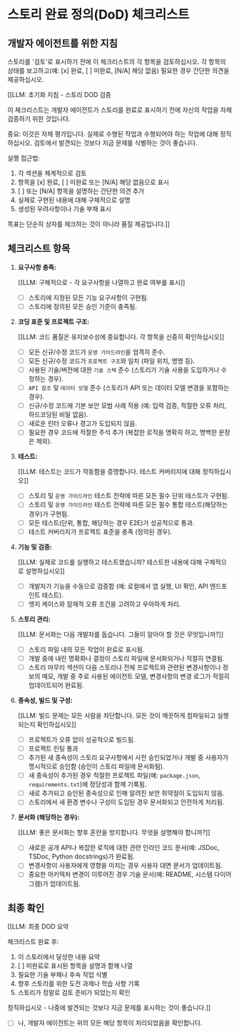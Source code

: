 # 스토리 완료 정의(DoD) 체크리스트

## 개발자 에이전트를 위한 지침

스토리를 '검토'로 표시하기 전에 이 체크리스트의 각 항목을 검토하십시오. 각 항목의 상태를 보고하고(예: [x] 완료, [ ] 미완료, [N/A] 해당 없음) 필요한 경우 간단한 의견을 제공하십시오.

[[LLM: 초기화 지침 - 스토리 DOD 검증

이 체크리스트는 개발자 에이전트가 스토리를 완료로 표시하기 전에 자신의 작업을 자체 검증하기 위한 것입니다.

중요: 이것은 자체 평가입니다. 실제로 수행된 작업과 수행되어야 하는 작업에 대해 정직하십시오. 검토에서 발견되는 것보다 지금 문제를 식별하는 것이 좋습니다.

실행 접근법:

1. 각 섹션을 체계적으로 검토
2. 항목을 [x] 완료, [ ] 미완료 또는 [N/A] 해당 없음으로 표시
3. [ ] 또는 [N/A] 항목을 설명하는 간단한 의견 추가
4. 실제로 구현된 내용에 대해 구체적으로 설명
5. 생성된 우려사항이나 기술 부채 표시

목표는 단순히 상자를 체크하는 것이 아니라 품질 제공입니다.]]

## 체크리스트 항목

1. **요구사항 충족:**

   [[LLM: 구체적으로 - 각 요구사항을 나열하고 완료 여부를 표시]]
   - [ ] 스토리에 지정된 모든 기능 요구사항이 구현됨.
   - [ ] 스토리에 정의된 모든 승인 기준이 충족됨.

2. **코딩 표준 및 프로젝트 구조:**

   [[LLM: 코드 품질은 유지보수성에 중요합니다. 각 항목을 신중히 확인하십시오]]
   - [ ] 모든 신규/수정 코드가 `운영 가이드라인`을 엄격히 준수.
   - [ ] 모든 신규/수정 코드가 `프로젝트 구조`와 일치 (파일 위치, 명명 등).
   - [ ] 사용된 기술/버전에 대한 `기술 스택` 준수 (스토리가 기술 사용을 도입하거나 수정하는 경우).
   - [ ] `API 참조` 및 `데이터 모델` 준수 (스토리가 API 또는 데이터 모델 변경을 포함하는 경우).
   - [ ] 신규/수정 코드에 기본 보안 모범 사례 적용 (예: 입력 검증, 적절한 오류 처리, 하드코딩된 비밀 없음).
   - [ ] 새로운 린터 오류나 경고가 도입되지 않음.
   - [ ] 필요한 경우 코드에 적절한 주석 추가 (복잡한 로직을 명확히 하고, 명백한 문장은 제외).

3. **테스트:**

   [[LLM: 테스트는 코드가 작동함을 증명합니다. 테스트 커버리지에 대해 정직하십시오]]
   - [ ] 스토리 및 `운영 가이드라인` 테스트 전략에 따른 모든 필수 단위 테스트가 구현됨.
   - [ ] 스토리 및 `운영 가이드라인` 테스트 전략에 따른 모든 필수 통합 테스트(해당하는 경우)가 구현됨.
   - [ ] 모든 테스트(단위, 통합, 해당하는 경우 E2E)가 성공적으로 통과.
   - [ ] 테스트 커버리지가 프로젝트 표준을 충족 (정의된 경우).

4. **기능 및 검증:**

   [[LLM: 실제로 코드를 실행하고 테스트했습니까? 테스트한 내용에 대해 구체적으로 설명하십시오]]
   - [ ] 개발자가 기능을 수동으로 검증함 (예: 로컬에서 앱 실행, UI 확인, API 엔드포인트 테스트).
   - [ ] 엣지 케이스와 잠재적 오류 조건을 고려하고 우아하게 처리.

5. **스토리 관리:**

   [[LLM: 문서화는 다음 개발자를 돕습니다. 그들이 알아야 할 것은 무엇입니까?]]
   - [ ] 스토리 파일 내의 모든 작업이 완료로 표시됨.
   - [ ] 개발 중에 내린 명확화나 결정이 스토리 파일에 문서화되거나 적절히 연결됨.
   - [ ] 스토리 마무리 섹션이 다음 스토리나 전체 프로젝트와 관련된 변경사항이나 정보의 메모, 개발 중 주로 사용된 에이전트 모델, 변경사항의 변경 로그가 적절히 업데이트되어 완료됨.

6. **종속성, 빌드 및 구성:**

   [[LLM: 빌드 문제는 모든 사람을 차단합니다. 모든 것이 깨끗하게 컴파일되고 실행되는지 확인하십시오]]
   - [ ] 프로젝트가 오류 없이 성공적으로 빌드됨.
   - [ ] 프로젝트 린팅 통과
   - [ ] 추가된 새 종속성이 스토리 요구사항에서 사전 승인되었거나 개발 중 사용자가 명시적으로 승인함 (승인이 스토리 파일에 문서화됨).
   - [ ] 새 종속성이 추가된 경우 적절한 프로젝트 파일(예: `package.json`, `requirements.txt`)에 정당성과 함께 기록됨.
   - [ ] 새로 추가되고 승인된 종속성으로 인해 알려진 보안 취약점이 도입되지 않음.
   - [ ] 스토리에서 새 환경 변수나 구성이 도입된 경우 문서화되고 안전하게 처리됨.

7. **문서화 (해당하는 경우):**

   [[LLM: 좋은 문서화는 향후 혼란을 방지합니다. 무엇을 설명해야 합니까?]]
   - [ ] 새로운 공개 API나 복잡한 로직에 대한 관련 인라인 코드 문서(예: JSDoc, TSDoc, Python docstrings)가 완료됨.
   - [ ] 변경사항이 사용자에게 영향을 미치는 경우 사용자 대면 문서가 업데이트됨.
   - [ ] 중요한 아키텍처 변경이 이루어진 경우 기술 문서(예: README, 시스템 다이어그램)가 업데이트됨.

## 최종 확인

[[LLM: 최종 DOD 요약

체크리스트 완료 후:

1. 이 스토리에서 달성한 내용 요약
2. [ ] 미완료로 표시된 항목을 설명과 함께 나열
3. 필요한 기술 부채나 후속 작업 식별
4. 향후 스토리를 위한 도전 과제나 학습 사항 기록
5. 스토리가 정말로 검토 준비가 되었는지 확인

정직하십시오 - 나중에 발견되는 것보다 지금 문제를 표시하는 것이 좋습니다.]]

- [ ] 나, 개발자 에이전트는 위의 모든 해당 항목이 처리되었음을 확인합니다.
